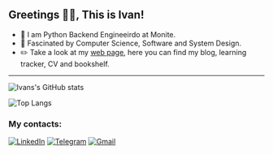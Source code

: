 ##  Greetings :metal::blush:, This is Ivan!

- :penguin: I am Python Backend Engineeirdo at Monite. 
- :mag_right: Fascinated by Computer Science, Software and System Design.
- :pencil2: Take a look at my [web page](https://wannahack.in/), here you can find my blog, learning tracker, CV and bookshelf.

---

![Ivans's GitHub stats](https://github-readme-stats.vercel.app/api?username=m0n0x41d&show_icons=true&theme=dark)

![Top Langs](https://github-readme-stats.vercel.app/api/top-langs/?username=m0n0x41d&hide_progress=true)


### My contacts:

[![LinkedIn](https://img.shields.io/badge/LinkedIn-0077B5?style=for-the-badge&logo=linkedin&logoColor=white)](https://www.linkedin.com/in/ivan-zakutnii-a43851203/)
[![Telegram](https://img.shields.io/badge/Telegram-2CA5E0?style=for-the-badge&logo=telegram&logoColor=white)](https://t.me/m0n0x41d)
[![Gmail](https://img.shields.io/badge/Gmail-D14836?style=for-the-badge&logo=gmail&logoColor=white)](mailto:zakutnii.ivan@gmail.com)

